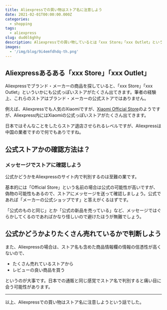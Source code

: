 ```yaml
---
title: Aliexpressでの買い物はストア名に注意しよう
date: 2021-02-01T00:00:00.000Z
categories:
  - shopping
tags:
  - aliexpress
slug: dud6l6ghhy
description: Aliexpressでの買い物しているとは「xxx Store」「xxx Outlet」というストアに遭遇しますが、公式ストアではない可能性があるので注意が必要です。
images:
  - '/img/blog/9i4emfdhdq-th.png'
---
```


## Aliexpressあるある「xxx Store」「xxx Outlet」

Aliexpressでブランド・メーカーの商品を探していると、「xxx Store」「xxx Outlet」といういかにも公式っぽいストアがたくさん出てきます。筆者の経験上、これらのストアはブランド・メーカーの公式ストアではありません。

例えば、Aliexpressでも人気のXiaomiですが、[Xiaomi Official Store](http://xiaomi.aliexpress.com/store/103919?spm=a2g0o.store_home.pcShopHead_5848520.0)のようですが、Aliexpress内にはXiaomiの公式っぽいストアがたくさん出てきます。

日本ではそんなことをしたらストア退店させられるレベルですが、Aliexpressは中国の業者ですので何でもありですね。

## 公式ストアかの確認方法は？

### メッセージでストアに確認しよう

公式かどうかをAliexpressのサイト内で判別するのは至難の業です。

基本的には「Official Store」という名前の場合は公式の可能性が高いですが、偽物の可能性もあるので、ストアにメッセージを送って確認しましょう。公式であれば「メーカーの公式ショップです」と答えがくるはずです。

「公式のものと同じ」とか「公式の新品を売っている」など、メッセージではぐらかしてくるのであればかなり怪しいので避けたほうが無難でしょう。

## 公式かどうかよりたくさん売れているかで判断しよう

また、Aliexpressの場合は、ストア名も含めた商品情報欄の情報の信憑性が高くないので、

- たくさん売れているストアから
- レビューの良い商品を買う

というのが大事です。日本での通販と同じ感覚でストア名で判別すると痛い目に会う可能性があります。

---

以上、Aliexpressでの買い物はストア名に注意しようという話でした。
